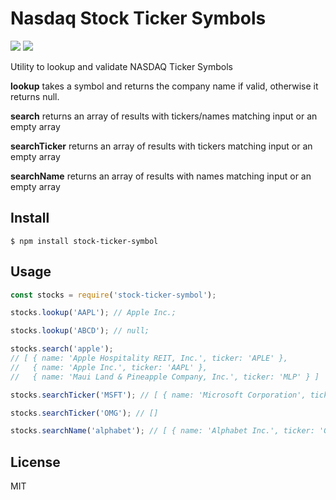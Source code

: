 # Nasdaq Stock Ticker Symbols

[![](https://img.shields.io/npm/v/stock-ticker-symbol.svg?style=flat)](https://github.com/danielkhoo/stock-ticker-symbol)
[![](https://img.shields.io/bundlephobia/min/stock-ticker-symbol.svg?style=flat)](https://github.com/danielkhoo/stock-ticker-symbol)

Utility to lookup and validate NASDAQ Ticker Symbols

**lookup** takes a symbol and returns the company name if valid, otherwise it returns null.

**search** returns an array of results with tickers/names matching input or an empty array

**searchTicker** returns an array of results with tickers matching input or an empty array

**searchName** returns an array of results with names matching input or an empty array

## Install

`$ npm install stock-ticker-symbol`

## Usage

```js
const stocks = require('stock-ticker-symbol');

stocks.lookup('AAPL'); // Apple Inc.;

stocks.lookup('ABCD'); // null;

stocks.search('apple');
// [ { name: 'Apple Hospitality REIT, Inc.', ticker: 'APLE' },
//   { name: 'Apple Inc.', ticker: 'AAPL' },
//   { name: 'Maui Land & Pineapple Company, Inc.', ticker: 'MLP' } ]

stocks.searchTicker('MSFT'); // [ { name: 'Microsoft Corporation', ticker: 'MSFT' } ]

stocks.searchTicker('OMG'); // []

stocks.searchName('alphabet'); // [ { name: 'Alphabet Inc.', ticker: 'GOOGL' } ]
```

## License

MIT

